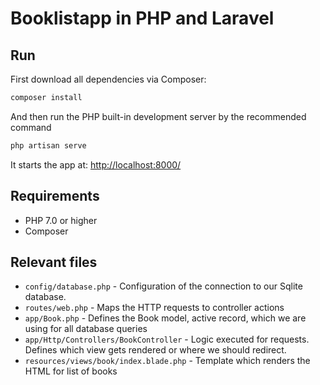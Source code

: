 # Booklistapp in PHP and Laravel

## Run

First download all dependencies via Composer:

```bash
composer install
```

And then run the PHP built-in development server by the recommended
command

```bash
php artisan serve
```

It starts the app at: [http://localhost:8000/]()

## Requirements

* PHP 7.0 or higher
* Composer

## Relevant files

* `config/database.php` - Configuration of the connection to our Sqlite
  database.
* `routes/web.php` - Maps the HTTP requests to controller actions
* `app/Book.php` - Defines the Book model, active record, which we are using
  for all database queries
* `app/Http/Controllers/BookController` - Logic executed for requests. Defines
  which view gets rendered or where we should redirect.
* `resources/views/book/index.blade.php` - Template which renders the HTML for
  list of books
